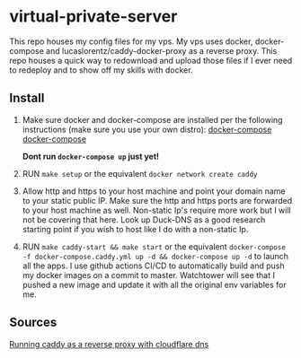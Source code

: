 # virtual-private-server

This repo houses my config files for my vps. My vps uses docker, docker-compose and lucaslorentz/caddy-docker-proxy as a reverse proxy. This repo houses a quick way to redownload and upload those files if I ever need to redeploy and to show off my skills with docker.

## Install

1. Make sure docker and docker-compose are installed per the following instructions (make sure you use your own distro):
[docker-compose](https://docs.docker.com/engine/install/ubuntu/)
[docker-compose](https://docs.docker.com/compose/install/)

    **Dont run `docker-compose up` just yet!**

2. RUN `make setup` or the equivalent `docker network create caddy`

3. Allow http and https to your host machine and point your domain name to your static public IP. Make sure the http and https ports are forwarded to your host machine as well. Non-static Ip's require more work but I will not be covering that here. Look up Duck-DNS as a good research starting point if you wish to host like I do with a non-static Ip. 

4. RUN `make caddy-start && make start` or the equivalent `docker-compose -f docker-compose.caddy.yml up -d && docker-compose up -d` to launch all the apps. I use github actions CI/CD to automatically build and push my docker images on a commit to master. Watchtower will see that I pushed a new image and update it with all the original env variables for me. 

## Sources

[Running caddy as a reverse proxy with cloudflare dns](https://blog.atkinson.cloud/posts/2021/02/running-caddy-as-a-reverse-proxy-with-cloudflare-dns/)
